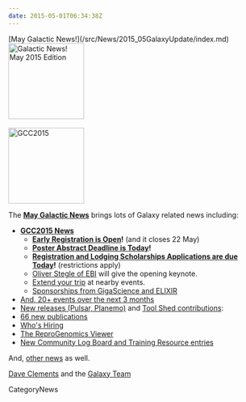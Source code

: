 ```yaml
---
date: 2015-05-01T06:34:38Z
---
```

<div class='newsItemHeader'>[May Galactic News!](/src/News/2015_05GalaxyUpdate/index.md)</div>

<div class='right'>
<a href='/GalaxyUpdates/2015_05'><img src='/Images/Logos/GalaxyUpdate200.png' alt='Galactic News! May 2015 Edition' width=150 /></a><br /><br />
<a href='/GalaxyUpdates/2015_05#gcc2015-4-8-july-norwich-uk'><img src='/Images/Logos/GCC2015LogoWide600.png' alt='GCC2015' width="150" /></a><br />
</div>

The **[May Galactic News](/src/GalaxyUpdates/2015_05/index.md)** brings lots of Galaxy related news including:

* **[GCC2015 News](/src/GalaxyUpdates/2015_05/index.md#gcc2015-4-8-july-norwich-uk)**
  * **[Early Registration is Open](/src/GalaxyUpdates/2015_05/index.md#early-registration-is-open)!**  (and it closes 22 May)
  * **[Poster Abstract Deadline is Today](/src/GalaxyUpdates/2015_05/index.md#poster-abstract-deadline-is-today)!**
  * **[Registration and Lodging Scholarships Applications are due Today](/src/GalaxyUpdates/2015_05/index.md#registration-and-lodging-scholarships-applications-due-today)!** (restrictions apply)
  * [Oliver Stegle of EBI](/src/GalaxyUpdates/2015_05/index.md#keynote-speaker-oliver-stegle) will give the opening keynote. 
  * [Extend your trip](/src/GalaxyUpdates/2015_05/index.md#other-events-near-gcc2015) at nearby events.
  * [Sponsorships from GigaScience and ELIXIR](/src/GalaxyUpdates/2015_05/index.md#gcc2015-sponsorships)
* [And, 20+ events over the next 3 months](/src/GalaxyUpdates/2015_05/index.md#other-events)
* [New releases (Pulsar, Planemo)](/GalaxyUpdates/2015_05#releases) and [Tool Shed contributions](/src/GalaxyUpdates/2015_05/index.md#toolshed-contributions):
* [66 new publications](/src/GalaxyUpdates/2015_05/index.md#new-papers)
* [Who's Hiring](/src/GalaxyUpdates/2015_05/index.md#whos-hiring)
* [The ReproGenomics Viewer](/src/GalaxyUpdates/2015_05/index.md#new-public-galaxy-server-the-reprogenomics-viewer)
* [New Community Log Board and Training Resource entries](/src/GalaxyUpdates/2015_05/index.md#galaxy-community-hubs)

And, [other news](/src/GalaxyUpdates/2015_05/index.md#other-news) as well.

[Dave Clements](/DaveClements) and the [Galaxy Team](/src/GalaxyTeam/index.md)


CategoryNews
